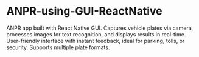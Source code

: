 # ANPR-using-GUI-ReactNative
ANPR app built with React Native GUI. Captures vehicle plates via camera, processes images for text recognition, and displays results in real-time. User-friendly interface with instant feedback, ideal for parking, tolls, or security. Supports multiple plate formats.
